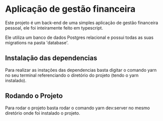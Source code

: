 <h1>Aplicação de gestão financeira</h1>

<p>Este projeto é um back-end de uma simples aplicação de gestão financeira pessoal, ele foi inteiramente feito em typescript.</p>
<p>Ele utiliza um banco de dados Postgres relacional e possui todas as suas migrations na pasta 'database'.</p>

<h2>Instalação das dependencias</h2>

<p>Para realizar as instações das dependencias basta digitar o comando yarn no seu terminal referenciando o diretório do projeto (tendo o yarn instalado).<p>

<h2>Rodando o Projeto</h2>
<p>Para rodar o projeto basta rodar o comando yarn dev:server no mesmo diretório onde foi instalado o projeto.</p>
